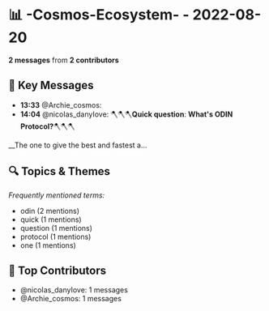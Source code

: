# 📊 -Cosmos-Ecosystem- - 2022-08-20
**2 messages** from **2 contributors**

## 💬 Key Messages
- **13:33** @Archie_cosmos: 
- **14:04** @nicoIas_danyIove: 🪓🪓🪓**Quick question**: **__What's ODIN Protocol?__**🪓🪓🪓

__The one to give the best and fastest a...

## 🔍 Topics & Themes
*Frequently mentioned terms:*
- odin (2 mentions)
- quick (1 mentions)
- question (1 mentions)
- protocol (1 mentions)
- one (1 mentions)

## 👥 Top Contributors
- @nicoIas_danyIove: 1 messages
- @Archie_cosmos: 1 messages
